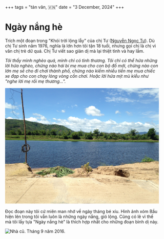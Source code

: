 +++
tags = "tản văn, 🇻🇳"
date = "3 December, 2024"
+++

# Ngày nắng hè

Trích một đoạn trong "Khói trời lộng lẫy" của chị Tư ([Nguyễn Ngọc Tư](https://www.facebook.com/nguyenngoc4)). Dù chị Tư sinh năm 1976, nghĩa là lớn hơn tôi tận 18 tuổi, nhưng gọi chị là chị vì văn chị trẻ dữ quá. Chị Tư viết sao giản dị mà lại thiệt tình và hay lắm.

_Tôi thấy mình nghèo quá, mình chỉ có tình thương. Tôi chỉ có thể hứa những lời hứa nghèo, chừng nào hái bí mẹ mua cho con bộ đồ mới, chừng nào con lớn mẹ sẽ cho đi chơi thành phố, chừng nào kiếm nhiều tiền mẹ mua chiếc xe đạp cho con chạy lòng vòng cồn chơi. Hoặc lời hứa mịt mù kiểu như "nghe lời mẹ rồi mẹ thương…"._

![Bầu. Tháng 9 năm 2016.](./IMG_0707.jpg)

Đọc đoạn này tôi cứ miên man nhớ về ngày tháng bé xíu. Hình ảnh xóm Bầu hiện lên trong tôi vẫn luôn là những ngày nắng, gió lộng. Cũng có lẽ vì thế mà tôi lấy tựa "Ngày nắng hè" là thích hợp nhất cho những đoạn bình dị này.

![Nhà cũ. Tháng 9 năm 2016.](./IMG_0708.jpg 'panorama')

